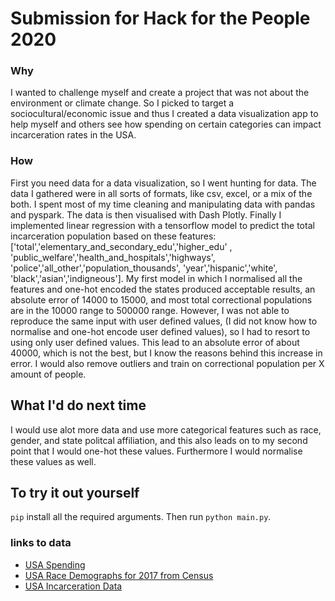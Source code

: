 # Submission for Hack for the People 2020 

### Why
I wanted to challenge myself and create a project that was not about the environment or climate change. So I picked to target a sociocultural/economic issue and thus I created a data visualization app to help myself and others see how spending on certain categories can impact incarceration rates in the USA.

### How
First you need data for a data visualization, so I went hunting for data. The data I gathered were in all sorts of formats, like csv, excel, or a mix of the both. I spent most of my time cleaning and manipulating data with pandas and pyspark. The data is then visualised with Dash Plotly. Finally I implemented linear regression with a tensorflow model to predict the total incarceration population based on these features: ['total','elementary_and_secondary_edu','higher_edu' ,
            'public_welfare','health_and_hospitals','highways',
            'police','all_other','population_thousands',
            'year','hispanic','white',
            'black','asian','indigneous']. 
 My first model in which I normalised all the features and one-hot encoded the states produced acceptable results, an absolute error of 14000 to 15000, and most total correctional populations are in the 10000 range to 500000 range. However, I was not able to reproduce the same input with user defined values, (I did not know how to normalise and one-hot encode user defined values), so I had to resort to using only user defined values. This lead to an absolute error of about 40000, which is not the best, but I know the reasons behind this increase in error. I would also remove outliers and train on correctional population per X amount of people. 

## What I'd do next time
I would use alot more data and use more categorical features such as race, gender, and state politcal affiliation, and this also leads on to my second point that I would one-hot these values. Furthermore I would normalise these values as well. 

## To try it out yourself
`pip` install all the required arguments. Then run `python main.py`.

### links to data
- [USA Spending](https://state-local-finance-data.taxpolicycenter.org/pages.cfm)
- [USA Race Demographs for 2017 from Census](https://www.governing.com/gov-data/census/state-minority-population-data-estimates.html)
- [USA Incarceration Data](https://www.bjs.gov/)
